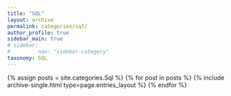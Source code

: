 ```yaml
---
title: "SQL"
layout: archive
permalink: categories/sql/
author_profile: true
sidebar_main: true
# sidebar:
#         nav: "sidebar-category"
taxonomy: SQL
---
```



{% assign posts = site.categories.Sql %}
{% for post in posts %} {% include archive-single.html type=page.entries_layout %} {% endfor %}
